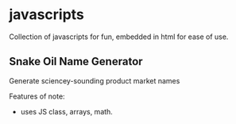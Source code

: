 # javascripts
Collection of javascripts for fun, embedded in html for ease of use. 

## Snake Oil Name Generator
Generate sciencey-sounding product market names  

Features of note:
* uses JS class, arrays, math.
 